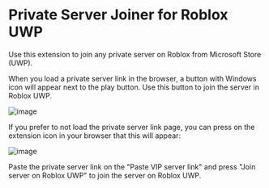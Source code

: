 # Private Server Joiner for Roblox UWP
Use this extension to join any private server on Roblox from Microsoft Store (UWP).

When you load a private server link in the browser, a button with Windows icon will appear next to the play button.
Use this button to join the server in Roblox UWP.

![image](https://github.com/user-attachments/assets/03d2a06f-e3c9-4374-bd5d-8584244321be)

If you prefer to not load the private server link page, you can press on the extension icon in your browser that this will appear:

![image](https://github.com/user-attachments/assets/9e355b56-7e40-4025-9c57-3af2d943c0b8)

Paste the private server link on the "Paste VIP server link" and press "Join server on Roblox UWP" to join the server on Roblox UWP.
